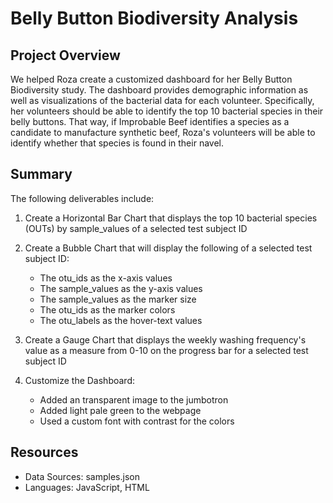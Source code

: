 # Belly Button Biodiversity Analysis

## Project Overview
We helped Roza create a customized dashboard for her Belly Button Biodiversity study. The dashboard provides demographic information as well as visualizations of the bacterial data for each volunteer. Specifically, her volunteers should be able to identify the top 10 bacterial species in their belly buttons. That way, if Improbable Beef identifies a species as a candidate to manufacture synthetic beef, Roza's volunteers will be able to identify whether that species is found in their navel.

## Summary

The following deliverables include:

1. Create a Horizontal Bar Chart that displays the top 10 bacterial species (OUTs) by sample_values of a selected test subject ID

2. Create a Bubble Chart that will display the following of a selected test subject ID:
    - The otu_ids as the x-axis values
    - The sample_values as the y-axis values
    - The sample_values as the marker size
    - The otu_ids as the marker colors
    - The otu_labels as the hover-text values

3. Create a Gauge Chart that displays the weekly washing frequency's value as a measure from 0-10 on the progress bar for a selected test subject ID

4. Customize the Dashboard: 
    - Added an transparent image to the jumbotron
    - Added light pale green to the webpage
    - Used a custom font with contrast for the colors

## Resources
- Data Sources: samples.json
- Languages: JavaScript, HTML